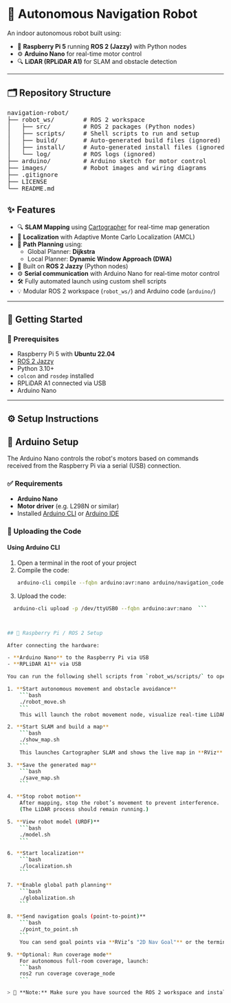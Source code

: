 # 🤖 Autonomous Navigation Robot

An indoor autonomous robot built using:
- 🧠 **Raspberry Pi 5** running **ROS 2 (Jazzy)** with Python nodes
- ⚙️ **Arduino Nano** for real-time motor control
- 🔍 **LiDAR (RPLiDAR A1)** for SLAM and obstacle detection

---

## 🗂️ Repository Structure

<pre>
navigation-robot/
├── robot_ws/        # ROS 2 workspace
│   ├── src/         # ROS 2 packages (Python nodes)
│   ├── scripts/     # Shell scripts to run and setup
│   ├── build/       # Auto-generated build files (ignored)
│   ├── install/     # Auto-generated install files (ignored)
│   └── log/         # ROS logs (ignored)
├── arduino/         # Arduino sketch for motor control
├── images/          # Robot images and wiring diagrams
├── .gitignore
├── LICENSE
└── README.md
</pre>

## ✨ Features

- 🔍 **SLAM Mapping** using [Cartographer](https://google-cartographer.readthedocs.io/) for real-time map generation
- 📍 **Localization** with Adaptive Monte Carlo Localization (AMCL)
- 🧭 **Path Planning** using:
  - Global Planner: **Dijkstra**
  - Local Planner: **Dynamic Window Approach (DWA)**
- 🧠 Built on **ROS 2 Jazzy** (Python nodes)
- ⚙️ **Serial communication** with Arduino Nano for real-time motor control
- 🛠️ Fully automated launch using custom shell scripts
- 💡 Modular ROS 2 workspace (`robot_ws/`) and Arduino code (`arduino/`)

---
## 🚀 Getting Started

### 🔧 Prerequisites

- Raspberry Pi 5 with **Ubuntu 22.04**
- [ROS 2 Jazzy](https://docs.ros.org/en/jazzy/Installation.html)
- Python 3.10+
- `colcon` and `rosdep` installed
- RPLiDAR A1 connected via USB
- Arduino Nano 

---

## ⚙️ Setup Instructions

## 🔌 Arduino Setup

The Arduino Nano controls the robot's motors based on commands received from the Raspberry Pi via a serial (USB) connection.

### ✅ Requirements

- **Arduino Nano**
- **Motor driver** (e.g. L298N or similar)
- Installed [Arduino CLI](https://arduino.github.io/arduino-cli/latest/installation/) or [Arduino IDE](https://www.arduino.cc/en/software)

### 🔧 Uploading the Code

#### Using Arduino CLI

1. Open a terminal in the root of your project
2. Compile the code:
   ```bash
   arduino-cli compile --fqbn arduino:avr:nano arduino/navigation_code.ino
3. Upload the code:
```bash
  arduino-cli upload -p /dev/ttyUSB0 --fqbn arduino:avr:nano  ```



## 🧠 Raspberry Pi / ROS 2 Setup

After connecting the hardware:

- **Arduino Nano** to the Raspberry Pi via USB  
- **RPLiDAR A1** via USB  

You can run the following shell scripts from `robot_ws/scripts/` to operate the robot:

1. **Start autonomous movement and obstacle avoidance**  
    ```bash
    ./robot_move.sh
    ```
    This will launch the robot movement node, visualize real-time LiDAR scans in **RViz**, and enable obstacle avoidance.

2. **Start SLAM and build a map**  
    ```bash
    ./show_map.sh
    ```
    This launches Cartographer SLAM and shows the live map in **RViz**.

3. **Save the generated map**  
    ```bash
    ./save_map.sh
    ```

4. **Stop robot motion**  
    After mapping, stop the robot’s movement to prevent interference.  
    (The LiDAR process should remain running.)

5. **View robot model (URDF)**  
    ```bash
    ./model.sh
    ```

6. **Start localization**  
    ```bash
    ./localization.sh
    ```

7. **Enable global path planning**  
    ```bash
    ./globalization.sh
    ```

8. **Send navigation goals (point-to-point)**  
    ```bash
    ./point_to_point.sh
    ```
    You can send goal points via **RViz’s "2D Nav Goal"** or the terminal.

9. **Optional: Run coverage mode**  
    For autonomous full-room coverage, launch:  
    ```bash
    ros2 run coverage coverage_node
    ```

> 📝 **Note:** Make sure you have sourced the ROS 2 workspace and installed all dependencies before running these commands.

